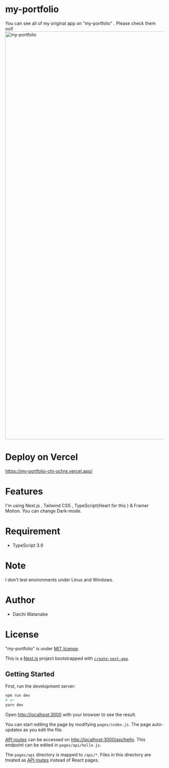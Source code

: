 # my-portfolio
You can see all of my original app on "my-portfolio" . Please check them out! 
 <img width="1292" alt="my-portfolio" src="https://user-images.githubusercontent.com/72646084/128660089-97600c23-017c-49e7-ba10-65edc46ce0b2.png">
 
# Deploy on Vercel
https://my-portfolio-chi-ochre.vercel.app/


# Features
I'm using Next.js , Tailwind CSS , TypeScript(Heart for this ) & Framer Motion.
You can change Dark-mode.
 
# Requirement
* TypeScript 3.9
 
# Note
 
I don't test environments under Linux and Windows.
 
# Author
 
* Daichi Watanabe


# License
 
"my-portfolio" is under [MIT license](https://en.wikipedia.org/wiki/MIT_License).

This is a [Next.js](https://nextjs.org/) project bootstrapped with [`create-next-app`](https://github.com/vercel/next.js/tree/canary/packages/create-next-app).

## Getting Started

First, run the development server:

```bash
npm run dev
# or
yarn dev
```

Open [http://localhost:3000](http://localhost:3000) with your browser to see the result.

You can start editing the page by modifying `pages/index.js`. The page auto-updates as you edit the file.

[API routes](https://nextjs.org/docs/api-routes/introduction) can be accessed on [http://localhost:3000/api/hello](http://localhost:3000/api/hello). This endpoint can be edited in `pages/api/hello.js`.

The `pages/api` directory is mapped to `/api/*`. Files in this directory are treated as [API routes](https://nextjs.org/docs/api-routes/introduction) instead of React pages.



